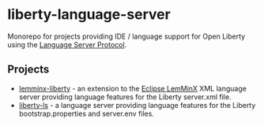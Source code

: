 # liberty-language-server

Monorepo for projects providing IDE / language support for Open Liberty using the [Language Server Protocol](https://microsoft.github.io/language-server-protocol/).

## Projects

* [lemminx-liberty](./lemminx-liberty) - an extension to the [Eclipse LemMinX](https://github.com/eclipse/lemminx) XML language server providing language features for the Liberty server.xml file.
* [liberty-ls](./liberty-ls) - a language server providing language features for the Liberty bootstrap.properties and server.env files. 

